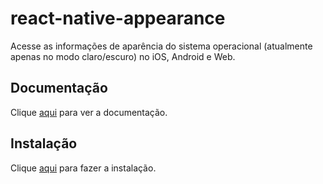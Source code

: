 # react-native-appearance

Acesse as informações de aparência do sistema operacional (atualmente apenas no modo claro/escuro) no iOS, Android e Web.

## Documentação

Clique [aqui](https://github.com/expo/react-native-appearance) para ver a documentação.

## Instalação

Clique [aqui](https://www.npmjs.com/package/react-native-appearance) para fazer a instalação.
